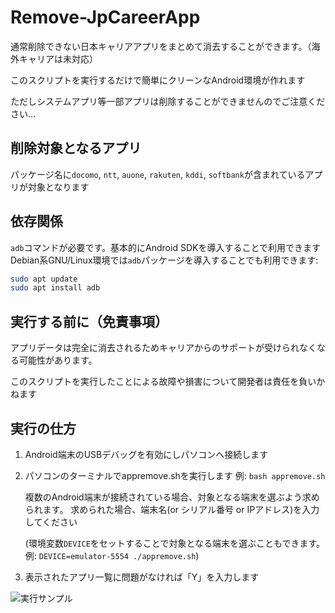 # Remove-JpCareerApp
通常削除できない日本キャリアアプリをまとめて消去することができます。（海外キャリアは未対応）

このスクリプトを実行するだけで簡単にクリーンなAndroid環境が作れます

ただしシステムアプリ等一部アプリは削除することができませんのでご注意ください…

## 削除対象となるアプリ
パッケージ名に`docomo`, `ntt`, `auone`, `rakuten`, `kddi`, `softbank`が含まれているアプリが対象となります

## 依存関係
`adb`コマンドが必要です。基本的にAndroid SDKを導入することで利用できます
Debian系GNU/Linux環境では`adb`パッケージを導入することでも利用できます:
```bash
sudo apt update
sudo apt install adb
```

## 実行する前に（免責事項）
アプリデータは完全に消去されるためキャリアからのサポートが受けられなくなる可能性があります。

このスクリプトを実行したことによる故障や損害について開発者は責任を負いかねます

## 実行の仕方
1. Android端末のUSBデバッグを有効にしパソコンへ接続します
2. パソコンのターミナルでappremove.shを実行します
   例: `bash appremove.sh`

   複数のAndroid端末が接続されている場合、対象となる端末を選ぶよう求められます。
   求められた場合、端末名(or シリアル番号 or IPアドレス)を入力してください

   (環境変数`DEVICE`をセットすることで対象となる端末を選ぶこともできます。例: `DEVICE=emulator-5554 ./appremove.sh`)
3. 表示されたアプリ一覧に問題がなければ「Y」を入力します

![実行サンプル](Docs/removeapp.png)
